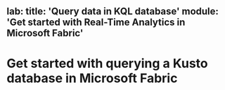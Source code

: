 lab:
    title: 'Query data in KQL database'
    module: 'Get started with Real-Time Analytics in Microsoft Fabric'
---
# Get started with querying a Kusto database in Microsoft Fabric

